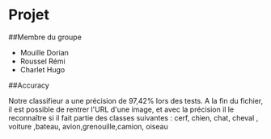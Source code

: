 # Projet

##Membre du groupe
- Mouille Dorian
- Roussel Rémi
- Charlet Hugo

##Accuracy

Notre classifieur a une précision de 97,42% lors des tests. A la fin du fichier, il est possible de rentrer l'URL d'une image, et avec la précision il le reconnaître si il fait partie des classes suivantes : cerf, chien, chat, cheval , voiture ,bateau, avion,grenouille,camion, oiseau
